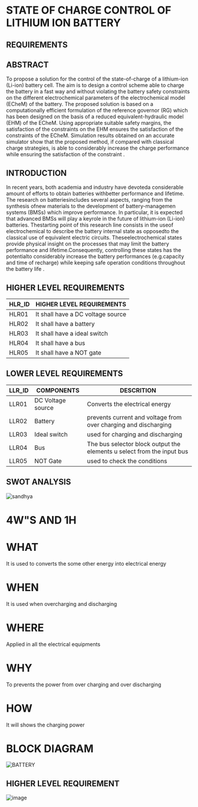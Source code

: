 # STATE OF CHARGE CONTROL OF LITHIUM ION BATTERY
## REQUIREMENTS

## ABSTRACT
  To propose a solution for the control of the state-of-charge of a lithium-ion (Li-ion) battery cell. The aim is to design a control scheme able to charge the battery in a fast way and without violating the battery safety constraints on the different electrochemical parameters of the electrochemical model (ECheM) of the battery. The proposed solution is based on a computationally efficient formulation of the reference governor (RG) which has been designed on the basis of a reduced equivalent-hydraulic model (EHM) of the ECheM. Using appropriate suitable safety margins, the satisfaction of the constraints on the EHM ensures the satisfaction of the constraints of the ECheM. Simulation results obtained on an accurate simulator show that the proposed method, if compared with classical charge strategies, is able to considerably increase the charge performance while ensuring the satisfaction of the constraint	.

## INTRODUCTION
   In recent years, both academia and industry have devoteda considerable amount of efforts to obtain batteries withbetter performance and lifetime. The research on batteriesincludes several aspects, ranging from the synthesis ofnew materials to the development of battery-managemen systems (BMSs) which improve performance. In particular, it is expected that advanced BMSs will play a keyrole in the future of lithium-ion (Li-ion) batteries. Thestarting point of this research line consists in the useof electrochemical  to describe the battery internal state as opposedto the classical use of equivalent electric circuits. Theseelectrochemical states provide physical insight on the processes that may limit the battery performance and lifetime.Consequently, controlling these states has the potentialto considerably increase the battery performances (e.g.capacity and time of recharge) while keeping safe operation conditions throughout the battery life .
   
## HIGHER LEVEL REQUIREMENTS
|HLR_ID|HIGHER LEVEL REQUIREMENTS|
|--|--|
|HLR01| It shall have a DC voltage source|
|HLR02|It shall have a battery|
|HLR03|It shall have a ideal switch|
|HLR04|It shall have a bus|
|HLR05|It shall have a NOT gate|

## LOWER LEVEL REQUIREMENTS
|LLR_ID|COMPONENTS|DESCRITION|
|--|--|--|
|LLR01|DC Voltage source|Converts the electrical energy|
|LLR02|Battery|prevents current and voltage from over charging and discharging|
|LLR03|Ideal switch|used for charging and discharging|
|LLR04|Bus|The bus selector block output the elements u select from the input bus|
|LLR05|NOT Gate|used to check the conditions|

## SWOT ANALYSIS

![sandhya](https://user-images.githubusercontent.com/99087988/160098631-656fae52-7c5e-48d0-a5e2-ec5ab1579c7b.png)

# 4W"S AND 1H
# WHAT
  It is used to converts the some other energy into electrical energy
# WHEN
  It is used when overcharging and discharging
# WHERE
  Applied in all the electrical equipments
# WHY
  To prevents the power from over charging and over discharging
# HOW
  It will shows the charging power

  

# BLOCK DIAGRAM

![BATTERY](https://user-images.githubusercontent.com/99087988/160115769-6966ebdf-8a5c-4cfa-b601-4059c7e390e8.PNG)

## HIGHER LEVEL REQUIREMENT

![image](https://user-images.githubusercontent.com/99087988/160226486-eda77cf3-2337-4933-8ab3-57ec18848493.png)
